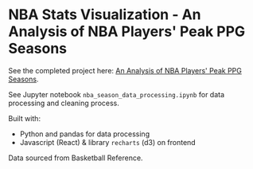 # NBA Stats Visualization - An Analysis of NBA Players' Peak PPG Seasons

See the completed project here: 
[An Analysis of NBA Players' Peak PPG Seasons](https://joshwalk.github.io/nba-visualizer/).

See Jupyter notebook `nba_season_data_processing.ipynb` for data processing and cleaning process.

Built with:
- Python and pandas for data processing
- Javascript (React) & library `recharts` (d3) on frontend

Data sourced from Basketball Reference.
